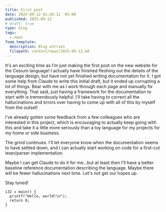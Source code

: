 ```yaml
---
title: First post
date: 2025-09-12 01:20:11 -05:00
published: 2025-09-12
# draft: true
type: blog
tags:
  - news
foam_template:
  description: Blog entries
  filepath: content/news/2025-09-12.md
---
```


It's an exciting time as I'm just making the first post on the new website for the Cesium language!  I actually have finished fleshing out the details of the language design, but have not yet finished writing documentation for it.  I got some help from Claude to write this initial draft, but it ended up corrupting a lot of things.  Bear with me as I work through each page and manually fix everything.  That said, just having a framework for the documentation to start with is tremendously helpful.  I'll take having to correct all the hallucinations and errors over having to come up with all of this by myself from the outset!

I've already gotten some feedback from a few colleagues who are interested in this project, which is encouraging to actually keep going with this and take it a little more seriously than a toy language for my projects for my home or side business.

The grind continues.  I'll let everyone know when the documentation seems to have settled down, and I can actually start working on code for a first-cut lexer/parser implementation.

Maybe I can get Claude to do it for me...but at least then I'll have a better baseline reference documentation describing the language.  Maybe there will be fewer hallucinations next time.  Let's not get our hopes up.

Stay tuned!

```cesium
i32 = main() {
  printf("Hello, world!\n");
  return 0;
}
```
